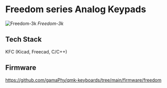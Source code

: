 # Freedom series Analog Keypads

![Freedom-3k](https://github.com/gamaPhy/Freedom/assets/130177422/b9fa7431-efe8-4a9d-919c-8ccd81e2342e)
*Freedom-3k*


## Tech Stack 

KFC (Kicad, Freecad, C/C++)

## Firmware

https://github.com/gamaPhy/qmk-keyboards/tree/main/firmware/freedom
